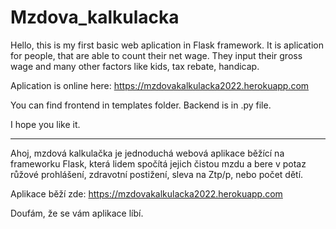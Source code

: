 # Mzdova_kalkulacka

Hello, this is my first basic web aplication in Flask framework. It is aplication for people, that are able to count their net wage.
They input their gross wage and many other factors like kids, tax rebate, handicap.

Aplication is online here: https://mzdovakalkulacka2022.herokuapp.com

You can find frontend in templates folder. Backend is in .py file.

I hope you like it. 

-------------------------------------------------------------------

Ahoj, mzdová kalkulačka je jednoduchá webová aplikace běžící na frameworku Flask,
která lidem spočítá jejich čistou mzdu a bere v potaz růžové prohlášení, zdravotní postižení, sleva na Ztp/p, nebo počet dětí.

Aplikace běží zde: https://mzdovakalkulacka2022.herokuapp.com

Doufám, že se vám aplikace líbí.
